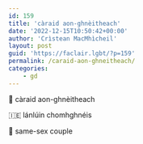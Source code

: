 ```yaml
---
id: 159
title: 'càraid aon-ghnèitheach'
date: '2022-12-15T10:50:42+00:00'
author: 'Crìstean MacMhìcheil'
layout: post
guid: 'https://faclair.lgbt/?p=159'
permalink: /caraid-aon-ghneitheach/
categories:
    - gd
---
```


&#x1f3f4;&#xe0067;&#xe0062;&#xe0073;&#xe0063;&#xe0074;&#xe007f; càraid aon-ghnèitheach

&#x1f1ee;&#x1f1ea; lánlúin chomhghnéis

&#x1f3f4;&#xe0067;&#xe0062;&#xe0065;&#xe006e;&#xe0067;&#xe007f; same-sex couple
